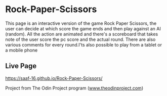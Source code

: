 # Rock-Paper-Scissors
This page is an interactive version of the game Rock Paper Scissors, the user can decide at which score the game ends and then play 
against an AI (random). All the action are animated and there's  a scoreboard that takes note of the user score the
pc score and the actual round. There are also various comments for every round.I'ts also possible to play from a 
tablet or a mobile phone

## Live Page
https://saaf-16.github.io/Rock-Paper-Scissors/

Project from The Odin Project program (www.theodinproject.com)

